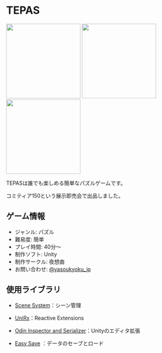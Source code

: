 # TEPAS

<img src="https://github.com/user-attachments/assets/67e712d6-247e-44fe-9f3a-5e0decfd8569" width="200px" > <img src="https://github.com/user-attachments/assets/0b4a90c7-e0c9-400f-bc86-747e26bdc516" width="200px" > <img src="https://github.com/user-attachments/assets/f3a5b57d-2fb4-4cf0-8f41-65196da00ab9" width="200px" >

TEPASは誰でも楽しめる簡単なパズルゲームです。

コミティア150という展示即売会で出品しました。

## ゲーム情報

- ジャンル: パズル  
- 難易度: 簡単  
- プレイ時間: 40分～  
- 制作ソフト: Unity  
- 制作サークル: 夜想曲  
- お問い合わせ: [@yasoukyoku_jp](https://x.com/yasoukyoku_jp)  

## 使用ライブラリ

- [Scene System](https://github.com/AnnulusGames/SceneSystem)：シーン管理

- [UniRx](https://assetstore.unity.com/packages/tools/integration/unirx-reactive-extensions-for-unity-17276?locale=ja-JP&srsltid=AfmBOopBnsdjoFinV22cOFdT7FHz-Z20WBvqFYKl-N8eiaNkjrgp9Bv4)：Reactive Extensions

- [Odin Inspector and Serializer](https://assetstore.unity.com/packages/tools/utilities/odin-inspector-and-serializer-89041?srsltid=AfmBOor30eqjqCOiKuTDTYb7rGqt4oi57Lmr51XUCEGS7FhDibo-KzPq)：Unityのエディタ拡張

- [Easy Save](https://assetstore.unity.com/packages/tools/utilities/easy-save-the-complete-save-game-data-serializer-system-768?locale=ja-JP&srsltid=AfmBOoqv9e6WFVS_34bjgO8ERSTVtA4ThHa2qx3hSGtW046ZQ-KmtRaW) ：データのセーブとロード

